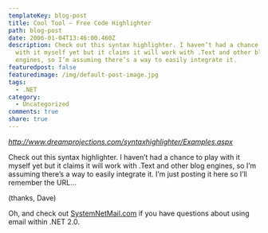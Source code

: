 ```yaml
---
templateKey: blog-post
title: Cool Tool – Free Code Highlighter
path: blog-post
date: 2006-01-04T13:46:00.460Z
description: Check out this syntax highlighter. I haven’t had a chance to play
  with it myself yet but it claims it will work with .Text and other blog
  engines, so I’m assuming there’s a way to easily integrate it.
featuredpost: false
featuredimage: /img/default-post-image.jpg
tags:
  - .NET
category:
  - Uncategorized
comments: true
share: true
---
```

<!--StartFragment-->

*<http://www.dreamprojections.com/syntaxhighlighter/Examples.aspx>*

Check out this syntax highlighter. I haven’t had a chance to play with it myself yet but it claims it will work with .Text and other blog engines, so I’m assuming there’s a way to easily integrate it. I’m just posting it here so I’ll remember the URL…

(thanks, Dave)

Oh, and check out [SystemNetMail.com](http://www.systemnetmail.com/) if you have questions about using email within .NET 2.0.

<!--EndFragment-->